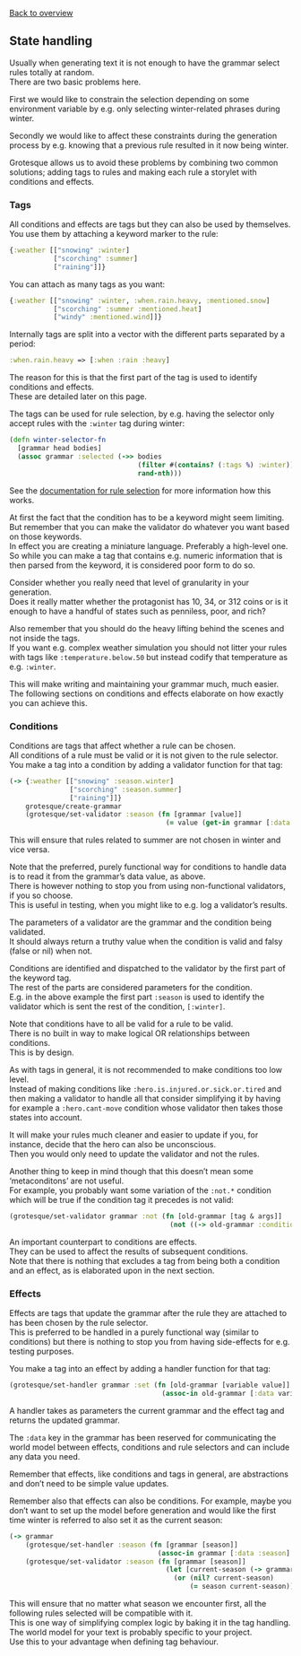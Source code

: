 [Back to overview](overview.md)

## State handling
Usually when generating text it is not enough to have the grammar select rules totally at random.  
There are two basic problems here. 

First we would like to constrain the selection depending on some environment variable by e.g. only selecting winter-related phrases during winter. 

Secondly we would like to affect these constraints during the generation process by e.g. knowing that a previous rule resulted in it now being winter.

Grotesque allows us to avoid these problems by combining two common solutions; adding tags to rules and making each rule a storylet with conditions and effects.

### Tags
All conditions and effects are tags but they can also be used by themselves.  
You use them by attaching a keyword marker to the rule:  
```clojure
{:weather [["snowing" :winter]
           ["scorching" :summer]
           ["raining"]]}
```

You can attach as many tags as you want:  
```clojure
{:weather [["snowing" :winter, :when.rain.heavy, :mentioned.snow]
           ["scorching" :summer :mentioned.heat]
           ["windy" :mentioned.wind]]}
```

Internally tags are split into a vector with the different parts separated by a period:  
```clojure
:when.rain.heavy => [:when :rain :heavy]
```
The reason for this is that the first part of the tag is used to identify conditions and effects.  
These are detailed later on this page.

The tags can be used for rule selection, by e.g. having the selector only accept rules with the `:winter` tag during winter:  
```clojure
(defn winter-selector-fn 
  [grammar head bodies]
  (assoc grammar :selected (->> bodies
                                (filter #(contains? (:tags %) :winter))
                                rand-nth)))
```
See the [documentation for rule selection](selection.md) for more information how this works.

At first the fact that the condition has to be a keyword might seem limiting.  
But remember that you can make the validator do whatever you want based on those keywords.  
In effect you are creating a miniature language. Preferably a high-level one.  
So while you can make a tag that contains e.g. numeric information that is then parsed from the keyword, it is considered poor form to do so. 

Consider whether you really need that level of granularity in your generation.  
Does it really matter whether the protagonist has 10, 34, or 312 coins or is it enough to 
have a handful of states such as penniless, poor, and rich?

Also remember that you should do the heavy lifting behind the scenes and not inside the tags.   
If you want e.g. complex weather simulation you should not litter your rules with tags like `:temperature.below.50` but instead codify that temperature as e.g. `:winter`.

This will make writing and maintaining your grammar much, much easier.  
The following sections on conditions and effects elaborate on how exactly you can achieve this.

### Conditions
Conditions are tags that affect whether a rule can be chosen.  
All conditions of a rule must be valid or it is not given to the rule selector.  
You make a tag into a condition by adding a validator function for that tag:  
```clojure
(-> {:weather [["snowing" :season.winter]
               ["scorching" :season.summer]
               ["raining"]]}
    grotesque/create-grammar
    (grotesque/set-validator :season (fn [grammar [value]]
                                       (= value (get-in grammar [:data :season])))))
```
This will ensure that rules related to summer are not chosen in winter and vice versa.  

Note that the preferred, purely functional way for conditions to handle data is to read it from the grammar’s data value, as above.  
There is however nothing to stop you from using non-functional validators, if you so choose.  
This is useful in testing, when you might like to e.g. log a validator’s results.

The parameters of a validator are the grammar and the condition being validated.  
It should always return a truthy value when the condition is valid and falsy (false or nil) when not.  

Conditions are identified and dispatched to the validator by the first part of the keyword tag.  
The rest of the parts are considered parameters for the condition.  
E.g. in the above example the first part `:season` is used to identify the validator which is sent the rest of
the condition, `[:winter]`.

Note that conditions have to all be valid for a rule to be valid.  
There is no built in way to make logical OR relationships between conditions.  
This is by design.

As with tags in general, it is not recommended to make conditions too low level.  
Instead of making conditions like `:hero.is.injured.or.sick.or.tired` and then making a validator to handle all that 
consider simplifying it by having for example a `:hero.cant-move` condition whose validator then takes those states into account.

It will make your rules much cleaner and easier to update if you, for instance, decide that the hero can also be unconscious.  
Then you would only need to update the validator and not the rules.

Another thing to keep in mind though that this doesn’t mean some ‘metaconditons’ are not useful.  
For example, you probably want some variation of the `:not.*` condition which will be true if the condition tag it
precedes is not valid:  
```clojure
(grotesque/set-validator grammar :not (fn [old-grammar [tag & args]]
                                        (not ((-> old-grammar :conditions tag) old-grammar args))))
```

An important counterpart to conditions are effects.  
They can be used to affect the results of subsequent conditions.  
Note that there is nothing that excludes a tag from being both a condition and an effect, as is elaborated upon in the next section.

### Effects
Effects are tags that update the grammar after the rule they are attached to has been chosen by the rule selector.  
This is preferred to be handled in a purely functional way (similar to conditions) but there is nothing to stop you from having side-effects for e.g. testing purposes.  

You make a tag into an effect by adding a handler function for that tag:  
```clojure
(grotesque/set-handler grammar :set (fn [old-grammar [variable value]]
                                      (assoc-in old-grammar [:data variable] value)))
```

A handler takes as parameters the current grammar and the effect tag and returns the updated grammar. 

The `:data` key in the grammar has been reserved for communicating the world model between effects, conditions and 
rule selectors and can include any data you need.

Remember that effects, like conditions and tags in general, are abstractions and don’t need to be simple value updates. 

Remember also that effects can also be conditions. 
For example, maybe you don’t want to set up the model before generation and 
would like the first time winter is referred to also set it as the current season:  
```clojure
(-> grammar
    (grotesque/set-handler :season (fn [grammar [season]]
                                     (assoc-in grammar [:data :season] season)))
    (grotesque/set-validator :season (fn [grammar [season]]
                                       (let [current-season (-> grammar :data :season)]
                                         (or (nil? current-season)
                                             (= season current-season))))))
```
This will ensure that no matter what season we encounter first, all the following rules selected will be compatible with it.  
This is one way of simplifying complex logic by baking it in the tag handling.  
The world model for your text is probably specific to your project.  
Use this to your advantage when defining tag behaviour.
